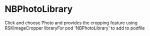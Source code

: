 # NBPhotoLibrary
Click and choose Photo and provides the cropping feature using RSKImageCropper libraryFor 
pod 'NBPhotoLibrary' to add to podfile

